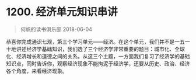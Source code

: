 # 1200. 经济单元知识串讲
> 何帆的读书俱乐部
2018-06-04

恭喜你完成通识七观，第三个学习单元——经济。在这个单元，我们并不是一五一十地讲述经济学基础知识，我们选了三个经济学非常重要的题目：城市化、全球化、经济增长和道德之间的关系。从这三个主题，一方面我们复习了经济学的基础知识点，同时告诉你，观察经济现象不能拘泥于经济学，还要从历史、政治、经济各个角度，来看经济现象。


